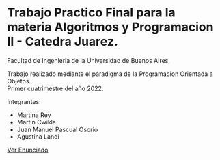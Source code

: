 # Trabajo Practico Final para la materia Algoritmos y Programacion II - Catedra Juarez.
Facultad de Ingenieria de la Universidad de Buenos Aires. <br>

Trabajo realizado mediante el paradigma de la Programacion Orientada a Objetos. <br>
Primer cuatrimestre del año 2022.<br>

Integrantes:
- Martina Rey
- Martin Cwikla
- Juan Manuel Pascual Osorio
- Agustina Landi

[Ver Enunciado](https://github.com/agustinalandi1/TpFinal_Algo2/blob/main/El%20rescate%20perfecto%20(1).pdf)
